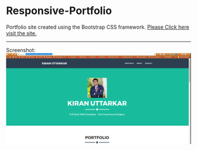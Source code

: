 # Responsive-Portfolio
Portfolio site created using the Bootstrap CSS framework. [Please Click here visit the site.](https://kiranau.github.io/Bootstrap-Portfolio/)

***
Screenshot: 
![Bootstrap](portfolbstrap.PNG)
